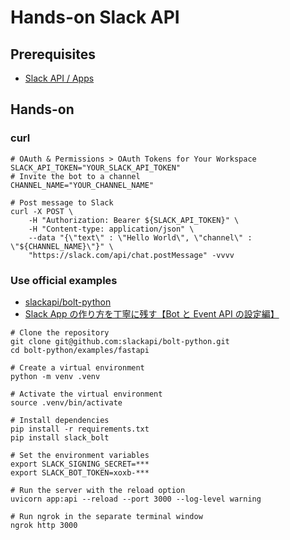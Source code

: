 # Hands-on Slack API

## Prerequisites

- [Slack API / Apps](https://api.slack.com/apps)

## Hands-on

### curl

```shell
# OAuth & Permissions > OAuth Tokens for Your Workspace
SLACK_API_TOKEN="YOUR_SLACK_API_TOKEN"
# Invite the bot to a channel
CHANNEL_NAME="YOUR_CHANNEL_NAME"

# Post message to Slack
curl -X POST \
    -H "Authorization: Bearer ${SLACK_API_TOKEN}" \
    -H "Content-type: application/json" \
    --data "{\"text\" : \"Hello World\", \"channel\" : \"${CHANNEL_NAME}\"}" \
    "https://slack.com/api/chat.postMessage" -vvvv
```

### Use official examples

- [slackapi/bolt-python](https://github.com/slackapi/bolt-python)
- [Slack App の作り方を丁寧に残す【Bot と Event API の設定編】](https://zenn.dev/mokomoka/articles/6d281d27aa344e)

```shell
# Clone the repository
git clone git@github.com:slackapi/bolt-python.git
cd bolt-python/examples/fastapi

# Create a virtual environment
python -m venv .venv

# Activate the virtual environment
source .venv/bin/activate

# Install dependencies
pip install -r requirements.txt
pip install slack_bolt

# Set the environment variables
export SLACK_SIGNING_SECRET=***
export SLACK_BOT_TOKEN=xoxb-***

# Run the server with the reload option
uvicorn app:api --reload --port 3000 --log-level warning

# Run ngrok in the separate terminal window
ngrok http 3000
```
